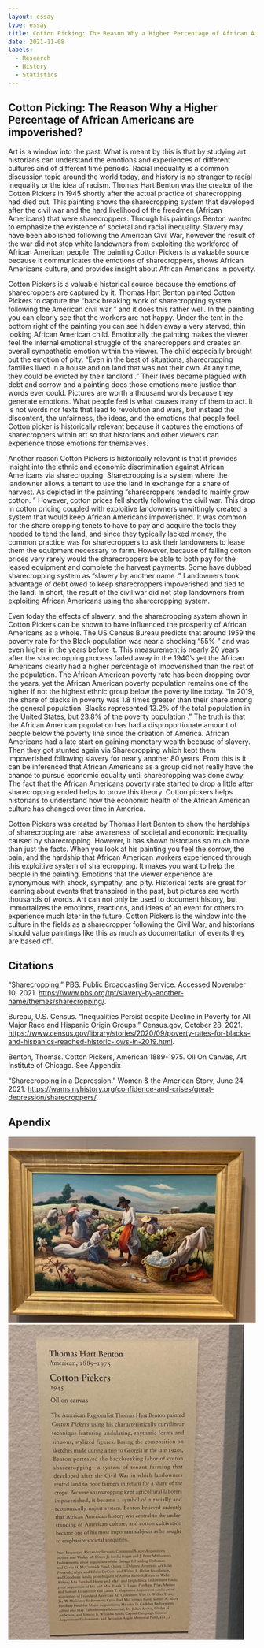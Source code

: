 ```yaml
---
layout: essay
type: essay
title: Cotton Picking: The Reason Why a Higher Percentage of African Americans are impoverished
date: 2021-11-08
labels:
  - Research
  - History
  - Statistics
---
```


## Cotton Picking: The Reason Why a Higher Percentage of African Americans are impoverished?

  Art is a window into the past.  What is meant by this is that by studying art historians can understand the emotions and experiences of different cultures and of different time periods.  Racial inequality is a common discussion topic around the world today, and history is no stranger to racial inequality or the idea of racism.  Thomas Hart Benton was the creator of the Cotton Pickers in 1945 shortly after the actual practice of sharecropping had died out.  This painting shows the sharecropping system that developed after the civil war and the hard livelihood of the freedmen (African Americans) that were sharecroppers.  Through his paintings Benton wanted to emphasize the existence of societal and racial inequality.  Slavery may have been abolished following the American Civil War, however the result of the war did not stop white landowners from exploiting the workforce of African American people.  The painting Cotton Pickers is a valuable source because it communicates the emotions of sharecroppers, shows African Americans culture, and provides insight about African Americans in poverty. 
  
Cotton Pickers is a valuable historical source because the emotions of sharecroppers are captured by it.  Thomas Hart Benton painted Cotton Pickers to capture the “back breaking work of sharecropping system following the American civil war ” and it does this rather well.  In the painting you can clearly see that the workers are not happy.  Under the tent in the bottom right of the painting you can see hidden away a very starved, thin looking African American child.  Emotionally the painting makes the viewer feel the internal emotional struggle of the sharecroppers and creates an overall sympathetic emotion within the viewer.  The child especially brought out the emotion of pity.  “Even in the best of situations, sharecropping families lived in a house and on land that was not their own. At any time, they could be evicted by their landlord .”   Their lives became plagued with debt and sorrow and a painting does those emotions more justice than words ever could.  Pictures are worth a thousand words because they generate emotions.  What people feel is what causes many of them to act.  It is not words nor texts that lead to revolution and wars, but instead the discontent, the unfairness, the ideas, and the emotions that people feel.  Cotton picker is historically relevant because it captures the emotions of sharecroppers within art so that historians and other viewers can experience those emotions for themselves.

  Another reason Cotton Pickers is historically relevant is that it provides insight into the ethnic and economic discrimination against African Americans via sharecropping.  Sharecropping is a system where the landowner allows a tenant to use the land in exchange for a share of harvest.  As depicted in the painting “sharecroppers tended to mainly grow cotton. ”  However, cotton prices fell shortly following the civil war.  This drop in cotton pricing coupled with exploitive landowners unwittingly created a system that would keep African Americans impoverished.  It was common for the share cropping tenets to have to pay and acquire the tools they needed to tend the land, and since they typically lacked money, the common practice was for sharecroppers to ask their landowners to lease them the equipment necessary to farm.  However, because of falling cotton prices very rarely would the sharecroppers be able to both pay for the leased equipment and complete the harvest payments.  Some have dubbed sharecropping system as “slavery by another name .”  Landowners took advantage of debt owed to keep sharecroppers impoverished and tied to the land.  In short, the result of the civil war did not stop landowners from exploiting African Americans using the sharecropping system.

Even today the effects of slavery, and the sharecropping system shown in Cotton Pickers can be shown to have influenced the prosperity of African Americans as a whole.  The US Census Bureau predicts that around 1959 the poverty rate for the Black population was near a shocking “55% ” and was even higher in the years before it. This measurement is nearly 20 years after the sharecropping process faded away in the 1940’s yet the African Americans clearly had a higher percentage of impoverished than the rest of the population.  The African American poverty rate has been dropping over the years, yet the African American poverty population remains one of the higher if not the highest ethnic group below the poverty line today.  “In 2019, the share of blacks in poverty was 1.8 times greater than their share among the general population.  Blacks represented 13.2% of the total population in the United States, but 23.8% of the poverty population .”  The truth is that the African American population has had a disproportionate amount of people below the poverty line since the creation of America.  African Americans had a late start on gaining monetary wealth because of slavery.  Then they got stunted again via Sharecropping which kept them impoverished following slavery for nearly another 80 years.  From this is it can be inferenced that African Americans as a group did not really have the chance to pursue economic equality until sharecropping was done away.  The fact that the African Americans poverty rate started to drop a little after sharecropping ended helps to prove this theory.  Cotton pickers helps historians to understand how the economic health of the African American culture has changed over time in America.  

  Cotton Pickers was created by Thomas Hart Benton to show the hardships of sharecropping are raise awareness of societal and economic inequality caused by sharecropping.  However, it has shown historians so much more than just the facts.  When you look at his painting you feel the sorrow, the pain, and the hardship that African American workers experienced through this exploitive system of sharecropping.  It makes you want to help the people in the painting.  Emotions that the viewer experience are synonymous with shock, sympathy, and pity.  Historical texts are great for learning about events that transpired in the past, but pictures are worth thousands of words.  Art can not only be used to document history, but immortalizes the emotions, reactions, and ideas of an event for others to experience much later in the future.  Cotton Pickers is the window into the culture in the fields as a sharecropper following the Civil War, and historians should value paintings like this as much as documentation of events they are based off.    

## Citations
“Sharecropping.” PBS. Public Broadcasting Service. Accessed November 10, 2021. https://www.pbs.org/tpt/slavery-by-another-name/themes/sharecropping/.  

Bureau, U.S. Census. “Inequalities Persist despite Decline in Poverty for All Major Race and Hispanic Origin Groups.” Census.gov, October 28, 2021. https://www.census.gov/library/stories/2020/09/poverty-rates-for-blacks-and-hispanics-reached-historic-lows-in-2019.html. 

Benton, Thomas. Cotton Pickers, American 1889-1975. Oil On Canvas, Art Institute of Chicago. See Appendix 

“Sharecropping in a Depression.” Women & the American Story, June 24, 2021. https://wams.nyhistory.org/confidence-and-crises/great-depression/sharecroppers/.   

## Apendix
<img class="ui medium left floated image" src="../images/Cotton Pickers.jpg">
<img class="ui medium left floated image" src="../images/Cotto Pickers Description.jpg">
